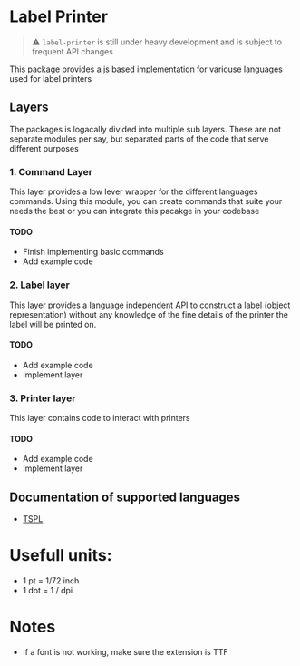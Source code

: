 # Label Printer

> :warning: `label-printer` is still under heavy development and is subject to frequent API changes

This package provides a js based implementation for variouse languages used for label printers

## Layers

The packages is logacally divided into multiple sub layers. These are not separate modules per say, but separated parts of the code that serve different purposes

### 1. Command Layer

This layer provides a low lever wrapper for the different languages commands. Using this module, you can create commands that suite your needs the best or you can integrate this pacakge in your codebase

#### TODO

- Finish implementing basic commands
- Add example code

### 2. Label layer

This layer provides a language independent API to construct a label (object representation) without any knowledge of the fine details of the printer the label will be printed on.

#### TODO

- Add example code
- Implement layer

### 3. Printer layer

This layer contains code to interact with printers

#### TODO

- Add example code
- Implement layer

## Documentation of supported languages

- [TSPL](documentations/TSPL.pdf)

# Usefull units:

- 1 pt = 1/72 inch
- 1 dot = 1 / dpi

# Notes

- If a font is not working, make sure the extension is TTF